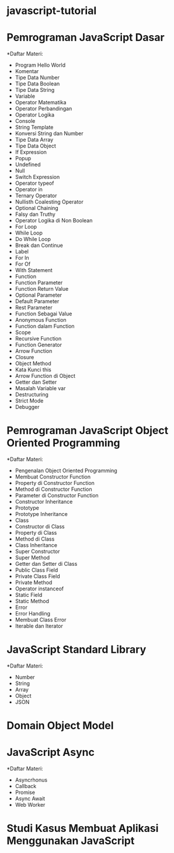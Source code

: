 # javascript-tutorial

# Pemrograman JavaScript Dasar

\*Daftar Materi:

- Program Hello World
- Komentar
- Tipe Data Number
- Tipe Data Boolean
- Tipe Data String
- Variable
- Operator Matematika
- Operator Perbandingan
- Operator Logika
- Console
- String Template
- Konversi String dan Number
- Tipe Data Array
- Tipe Data Object
- If Expression
- Popup
- Undefined
- Null
- Switch Expression
- Operator typeof
- Operator in
- Ternary Operator
- Nullisth Coalesting Operator
- Optional Chaining
- Falsy dan Truthy
- Operator Logika di Non Boolean
- For Loop
- While Loop
- Do While Loop
- Break dan Continue
- Label
- For In
- For Of
- With Statement
- Function
- Function Parameter
- Function Return Value
- Optional Parameter
- Default Parameter
- Rest Parameter
- Function Sebagai Value
- Anonymous Function
- Function dalam Function
- Scope
- Recursive Function
- Function Generator
- Arrow Function
- Closure
- Object Method
- Kata Kunci this
- Arrow Function di Object
- Getter dan Setter
- Masalah Variable var
- Destructuring
- Strict Mode
- Debugger

# Pemrograman JavaScript Object Oriented Programming

\*Daftar Materi:

- Pengenalan Object Oriented Programming
- Membuat Constructor Function
- Property di Constructor Function
- Method di Constructor Function
- Parameter di Constructor Function
- Constructor Inheritance
- Prototype
- Prototype Inheritance
- Class
- Constructor di Class
- Property di Class
- Method di Class
- Class Inheritance
- Super Constructor
- Super Method
- Getter dan Setter di Class
- Public Class Field
- Private Class Field
- Private Method
- Operator instanceof
- Static Field
- Static Method
- Error
- Error Handling
- Membuat Class Error
- Iterable dan Iterator

# JavaScript Standard Library

\*Daftar Materi:

- Number
- String
- Array
- Object
- JSON

# Domain Object Model

# JavaScript Async

\*Daftar Materi:

- Asyncrhonus
- Callback
- Promise
- Async Await
- Web Worker

# Studi Kasus Membuat Aplikasi Menggunakan JavaScript
